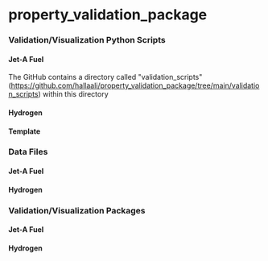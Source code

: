 # property_validation_package

### **Validation/Visualization Python Scripts**
#### Jet-A Fuel 
The GitHub contains a directory called "validation_scripts" (https://github.com/hallaali/property_validation_package/tree/main/validation_scripts) within this directory
#### Hydrogen 
#### Template 

### **Data Files**
#### Jet-A Fuel
#### Hydrogen

### **Validation/Visualization Packages**
#### Jet-A Fuel
#### Hydrogen
